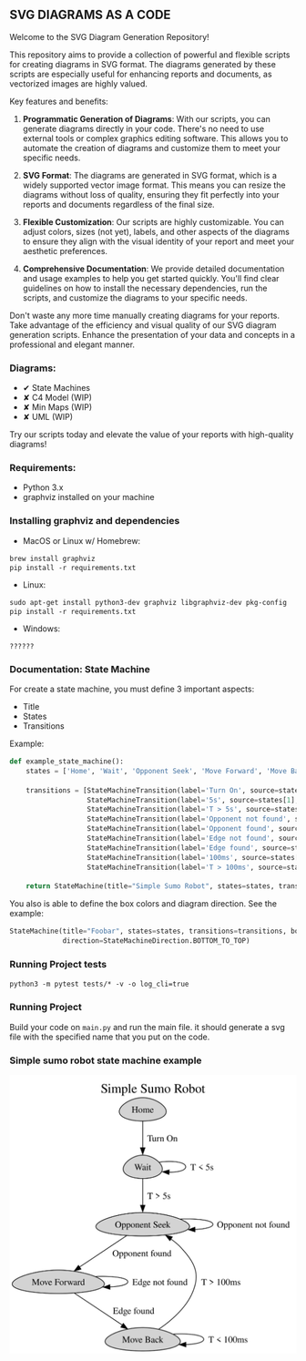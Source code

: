 ## SVG DIAGRAMS AS A CODE

Welcome to the SVG Diagram Generation Repository!

This repository aims to provide a collection of powerful and flexible scripts for creating diagrams in SVG format. The
diagrams generated by these scripts are especially useful for enhancing reports and documents, as vectorized images are
highly valued.

Key features and benefits:

1. **Programmatic Generation of Diagrams**: With our scripts, you can generate diagrams directly in your code. There's
   no need to use external tools or complex graphics editing software. This allows you to automate the creation of
   diagrams and customize them to meet your specific needs.

2. **SVG Format**: The diagrams are generated in SVG format, which is a widely supported vector image format. This means
   you can resize the diagrams without loss of quality, ensuring they fit perfectly into your reports and documents
   regardless of the final size.

3. **Flexible Customization**: Our scripts are highly customizable. You can adjust colors, sizes (not yet), labels, and
   other aspects of the diagrams to ensure they align with the visual identity of your report and meet your aesthetic
   preferences.

4. **Comprehensive Documentation**: We provide detailed documentation and usage examples to help you get started
   quickly. You'll find clear guidelines on how to install the necessary dependencies, run the scripts, and customize
   the diagrams to your specific needs.

Don't waste any more time manually creating diagrams for your reports. Take advantage of the efficiency and visual
quality of our SVG diagram generation scripts. Enhance the presentation of your data and concepts in a professional and
elegant manner.

### Diagrams:

- &#x2714; State Machines
- &#x2718; C4 Model (WIP)
- &#x2718; Min Maps (WIP)
- &#x2718; UML (WIP)

Try our scripts today and elevate the value of your reports with high-quality diagrams!

### Requirements:

- Python 3.x
- graphviz installed on your machine

### Installing graphviz and dependencies

* MacOS or Linux w/ Homebrew:

````
brew install graphviz
pip install -r requirements.txt
````

* Linux:

````
sudo apt-get install python3-dev graphviz libgraphviz-dev pkg-config
pip install -r requirements.txt
````

* Windows:

````
??????
````

### Documentation: State Machine

For create a state machine, you must define 3 important aspects:

- Title
- States
- Transitions

Example:

```python
def example_state_machine():
    states = ['Home', 'Wait', 'Opponent Seek', 'Move Forward', 'Move Back']

    transitions = [StateMachineTransition(label='Turn On', source=states[0], destiny=states[1]),
                   StateMachineTransition(label='5s', source=states[1], destiny=states[1]),
                   StateMachineTransition(label='T > 5s', source=states[1], destiny=states[2]),
                   StateMachineTransition(label='Opponent not found', source=states[2], destiny=states[2]),
                   StateMachineTransition(label='Opponent found', source=states[2], destiny=states[3]),
                   StateMachineTransition(label='Edge not found', source=states[3], destiny=states[3]),
                   StateMachineTransition(label='Edge found', source=states[3], destiny=states[4]),
                   StateMachineTransition(label='100ms', source=states[4], destiny=states[4]),
                   StateMachineTransition(label='T > 100ms', source=states[4], destiny=states[2])]

    return StateMachine(title="Simple Sumo Robot", states=states, transitions=transitions)
```

You also is able to define the box colors and diagram direction. See the example:

```python
StateMachine(title="Foobar", states=states, transitions=transitions, box_color=GraphColors.LIGHT_BLUE,
             direction=StateMachineDirection.BOTTOM_TO_TOP)
```

### Running Project tests
```
python3 -m pytest tests/* -v -o log_cli=true
```
### Running Project

Build your code on `main.py` and run the main file. it should generate a svg file with the specified name that you put
on the code.

### Simple sumo robot state machine example

![state_machine_labIII.svg](resources/state_machine_sumo_robot_simple.svg)


